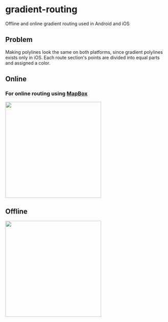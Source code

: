 # gradient-routing
Offline and online gradient routing used in Android and iOS 

## Problem
Making polylines look the same on both platforms, since gradient polylines exists only in iOS.
Each route section's points are divided into equal parts and assigned a color.

## Online
### For online routing using [MapBox](https://www.mapbox.com)

<img src="https://i.imgur.com/aHPmGhH.jpg" width="300"  />

## Offline

<img src="https://i.imgur.com/yTjGyMR.jpg" width="300" />
